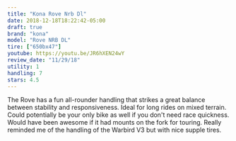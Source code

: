 ```yaml
---
title: "Kona Rove Nrb Dl"
date: 2018-12-18T18:22:42-05:00
draft: true
brand: "kona"
model: "Rove NRB DL"
tire: ["650bx47"]
youtube: https://youtu.be/JR6hXEN24wY
review_date: "11/29/18"
utility: 1
handling: 7
stars: 4.5
---
```


The Rove has a fun all-rounder handling that strikes a great balance between
stability and responsiveness.  Ideal for long rides on mixed terrain.  Could
potentially be your only bike as well if you don't need race quickness.  Would
have been awesome if it had mounts on the fork for touring.  Really reminded me
of the handling of the Warbird V3 but with nice supple tires.
